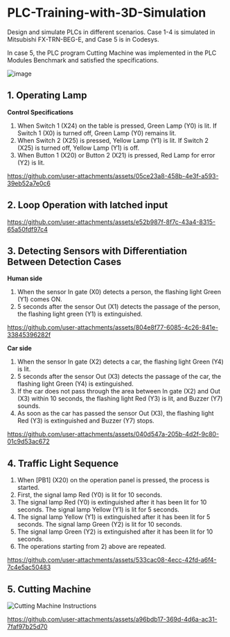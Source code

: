 # PLC-Training-with-3D-Simulation
Design and simulate PLCs in different scenarios. Case 1-4 is simulated in Mitsubishi FX-TRN-BEG-E, and Case 5 is in Codesys.

In case 5, the PLC program Cutting Machine was implemented in the PLC Modules Benchmark and satisfied the specifications.

![image](https://github.com/user-attachments/assets/8ba84b81-0fac-4eba-9df5-63e9359445db)

## 1. Operating Lamp
**Control Specifications**
1) When Switch 1 (X24) on the table is pressed, Green Lamp (Y0) is lit.
If Switch 1 (X0) is turned off, Green Lamp (Y0) remains lit.
2) When Switch 2 (X25) is pressed, Yellow Lamp (Y1) is lit.
If Switch 2 (X25) is turned off, Yellow Lamp (Y1) is off.
3) When Button 1 (X20) or Button 2 (X21) is pressed, Red Lamp for error (Y2) is lit.



https://github.com/user-attachments/assets/05ce23a8-458b-4e3f-a593-39eb52a7e0c6

## 2. Loop Operation with latched input
https://github.com/user-attachments/assets/e52b987f-8f7c-43a4-8315-65a50fdf97c4

## 3. Detecting Sensors with Differentiation Between Detection Cases
**Human side**
1) When the sensor In gate (X0) detects a person, the flashing light Green (Y1) comes ON.
2) 5 seconds after the sensor Out (X1) detects the passage of the person, the flashing light green (Y1) is extinguished.

https://github.com/user-attachments/assets/804e8f77-6085-4c26-841e-33845396282f


**Car side**
1) When the sensor In gate (X2) detects a car, the flashing light Green (Y4) is lit.
2) 5 seconds after the sensor Out (X3) detects the passage of the car, the flashing light Green
(Y4) is extinguished.
3) If the car does not pass through the area between In gate (X2) and Out (X3) within 10
seconds, the flashing light Red (Y3) is lit, and Buzzer (Y7) sounds.
4) As soon as the car has passed the sensor Out (X3), the flashing light Red (Y3) is
extinguished and Buzzer (Y7) stops.

https://github.com/user-attachments/assets/040d547a-205b-4d2f-9c80-01c9d53ac672

## 4. Traffic Light Sequence
1) When [PB1] (X20) on the operation panel is pressed, the process is started.
2) First, the signal lamp Red (Y0) is lit for 10 seconds.
3) The signal lamp Red (Y0) is extinguished after it has been lit for 10 seconds. The signal lamp
Yellow (Y1) is lit for 5 seconds.
4) The signal lamp Yellow (Y1) is extinguished after it has been lit for 5 seconds. The signal
lamp Green (Y2) is lit for 10 seconds.
5) The signal lamp Green (Y2) is extinguished after it has been lit for 10 seconds.
6) The operations starting from 2) above are repeated.

https://github.com/user-attachments/assets/533cac08-4ecc-42fd-a6f4-7c4e5ac50483

## 5. Cutting Machine
![Cutting Machine Instructions](https://github.com/user-attachments/assets/27671acb-b7b0-40ad-b27b-e84dce3346ea)

https://github.com/user-attachments/assets/a96bdb17-369d-4d6a-ac31-7faf97b25d70



